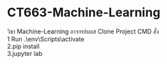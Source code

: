 # CT663-Machine-Learning
 วิชา Machine-Learning อาจารย์บอส
Clone Project
CMD สั่ง <br>
1 Run .\env\Scripts\activate <br>
2.pip install <br>
3.jupyter lab <br>
